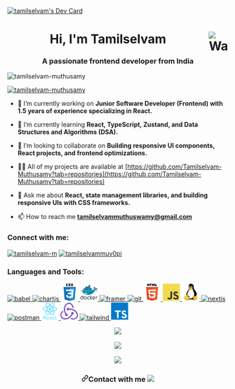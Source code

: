 <a href="https://app.daily.dev/tamilselvam"><img src="https://api.daily.dev/devcards/v2/pTqWCRXj8svjyOzxUrghi.png?type=default&r=1cg" width="356" alt="tamilselvam's Dev Card"/></a>
<h1 align="center" >Hi, I'm Tamilselvam <a target="_blank" rel="noopener noreferrer" href="https://raw.githubusercontent.com/nixin72/nixin72/master/wave.gif"><img src="https://raw.githubusercontent.com/nixin72/nixin72/master/wave.gif" alt="Waving hand animated gif" height="45" width="45" style="max-width: 100%;float:right;"></a></h1>
<h3 align="center">A passionate frontend developer from India</h3>

<p align="left"> <img src="https://komarev.com/ghpvc/?username=tamilselvam-muthusamy&label=Profile%20views&color=0e75b6&style=flat" alt="tamilselvam-muthusamy" /> </p>

<p align="left"> <a href="https://github.com/ryo-ma/github-profile-trophy"><img src="https://github-profile-trophy.vercel.app/?username=tamilselvam-muthusamy" alt="tamilselvam-muthusamy" /></a> </p>

- 🔭 I’m currently working on **Junior Software Developer (Frontend) with 1.5 years of experience specializing in React.**

- 🌱 I’m currently learning **React, TypeScript, Zustand, and Data Structures and Algorithms (DSA).**

- 👯 I’m looking to collaborate on **Building responsive UI components, React projects, and frontend optimizations.**

- 👨‍💻 All of my projects are available at [https://github.com/Tamilselvam-Muthusamy?tab=repositories](https://github.com/Tamilselvam-Muthusamy?tab=repositories)

- 💬 Ask me about **React, state management libraries, and building responsive UIs with CSS frameworks.**

- 📫 How to reach me **tamilselvammuthuswamy@gmail.com**

<h3 align="left">Connect with me:</h3>
<p align="left">
<a href="https://linkedin.com/in/tamilselvam-m" target="blank"><img align="center" src="https://raw.githubusercontent.com/rahuldkjain/github-profile-readme-generator/master/src/images/icons/Social/linked-in-alt.svg" alt="tamilselvam-m" height="30" width="40" /></a>
<a href="https://auth.geeksforgeeks.org/user/tamilselvammuv0pi" target="blank"><img align="center" src="https://raw.githubusercontent.com/rahuldkjain/github-profile-readme-generator/master/src/images/icons/Social/geeks-for-geeks.svg" alt="tamilselvammuv0pi" height="30" width="40" /></a>
</p>

<h3 align="left">Languages and Tools:</h3>
<p align="left"> <a href="https://babeljs.io/" target="_blank" rel="noreferrer"> <img src="https://www.vectorlogo.zone/logos/babeljs/babeljs-icon.svg" alt="babel" width="40" height="40"/> </a> <a href="https://www.chartjs.org" target="_blank" rel="noreferrer"> <img src="https://www.chartjs.org/media/logo-title.svg" alt="chartjs" width="40" height="40"/> </a> <a href="https://www.w3schools.com/css/" target="_blank" rel="noreferrer"> <img src="https://raw.githubusercontent.com/devicons/devicon/master/icons/css3/css3-original-wordmark.svg" alt="css3" width="40" height="40"/> </a> <a href="https://www.docker.com/" target="_blank" rel="noreferrer"> <img src="https://raw.githubusercontent.com/devicons/devicon/master/icons/docker/docker-original-wordmark.svg" alt="docker" width="40" height="40"/> </a> <a href="https://www.framer.com/" target="_blank" rel="noreferrer"> <img src="https://www.vectorlogo.zone/logos/framer/framer-icon.svg" alt="framer" width="40" height="40"/> </a> <a href="https://git-scm.com/" target="_blank" rel="noreferrer"> <img src="https://www.vectorlogo.zone/logos/git-scm/git-scm-icon.svg" alt="git" width="40" height="40"/> </a> <a href="https://www.w3.org/html/" target="_blank" rel="noreferrer"> <img src="https://raw.githubusercontent.com/devicons/devicon/master/icons/html5/html5-original-wordmark.svg" alt="html5" width="40" height="40"/> </a> <a href="https://developer.mozilla.org/en-US/docs/Web/JavaScript" target="_blank" rel="noreferrer"> <img src="https://raw.githubusercontent.com/devicons/devicon/master/icons/javascript/javascript-original.svg" alt="javascript" width="40" height="40"/> </a> <a href="https://www.linux.org/" target="_blank" rel="noreferrer"> <img src="https://raw.githubusercontent.com/devicons/devicon/master/icons/linux/linux-original.svg" alt="linux" width="40" height="40"/> </a> <a href="https://nextjs.org/" target="_blank" rel="noreferrer"> <img src="https://cdn.worldvectorlogo.com/logos/nextjs-2.svg" alt="nextjs" width="40" height="40"/> </a> <a href="https://postman.com" target="_blank" rel="noreferrer"> <img src="https://www.vectorlogo.zone/logos/getpostman/getpostman-icon.svg" alt="postman" width="40" height="40"/> </a> <a href="https://reactjs.org/" target="_blank" rel="noreferrer"> <img src="https://raw.githubusercontent.com/devicons/devicon/master/icons/react/react-original-wordmark.svg" alt="react" width="40" height="40"/> </a> <a href="https://redux.js.org" target="_blank" rel="noreferrer"> <img src="https://raw.githubusercontent.com/devicons/devicon/master/icons/redux/redux-original.svg" alt="redux" width="40" height="40"/> </a> <a href="https://tailwindcss.com/" target="_blank" rel="noreferrer"> <img src="https://www.vectorlogo.zone/logos/tailwindcss/tailwindcss-icon.svg" alt="tailwind" width="40" height="40"/> </a> <a href="https://www.typescriptlang.org/" target="_blank" rel="noreferrer"> <img src="https://raw.githubusercontent.com/devicons/devicon/master/icons/typescript/typescript-original.svg" alt="typescript" width="40" height="40"/> </a> </p>
 <p align="center"> 
  <img src="https://github-readme-stats.vercel.app/api?username=tamilselvam-muthusamy&&show_icons=true&title_color=05A4F7&icon_color=bb2acf&text_color=daf7dc&bg_color=151515">
</p>
<p align="center"> 
  <img src="https://github-readme-streak-stats.herokuapp.com/?user=tamilselvam-muthusamy&theme=dark&hide_border=false">
</p>
<p>
<p align="center"> 
  <img src="https://github-readme-stats.vercel.app/api/top-langs/?username=tamilselvam-muthusamy&layout=compact&text_color=daf7dc&bg_color=151515">
  
</p>

<p align="center" dir="auto"> <a target="_blank" rel="noopener noreferrer nofollow" href="https://camo.githubusercontent.com/78f71d498e54a7610b1263bee3ec849653cf6939ea4c21223c08a5786282afcb/68747470733a2f2f6b6f6d617265762e636f6d2f67687076632f3f757365726e616d653d6a61737065726a61733036266c6162656c3d50726f66696c65253230766965777326636f6c6f723d306537356236267374796c653d666c6174">
 </p>

<h3 align="center" dir="auto"><a id="user-content-contact-with-me-" class="anchor" aria-hidden="true" href="#contact-with-me-"><svg class="octicon octicon-link" viewBox="0 0 16 16" version="1.1" width="16" height="16" aria-hidden="true"><path fill-rule="evenodd" d="M7.775 3.275a.75.75 0 001.06 1.06l1.25-1.25a2 2 0 112.83 2.83l-2.5 2.5a2 2 0 01-2.83 0 .75.75 0 00-1.06 1.06 3.5 3.5 0 004.95 0l2.5-2.5a3.5 3.5 0 00-4.95-4.95l-1.25 1.25zm-4.69 9.64a2 2 0 010-2.83l2.5-2.5a2 2 0 012.83 0 .75.75 0 001.06-1.06 3.5 3.5 0 00-4.95 0l-2.5 2.5a3.5 3.5 0 004.95 4.95l1.25-1.25a.75.75 0 00-1.06-1.06l-1.25 1.25a2 2 0 01-2.83 0z"></path></svg></a>Contact with me <a target="_blank" rel="noopener noreferrer" href="mailto:tamilselvammuthuswamy@gmail.com"><img src="https://github.com/TheDudeThatCode/TheDudeThatCode/raw/master/Assets/Handshake.gif" height="32px" style="max-width: 100%;"></a></h3>
